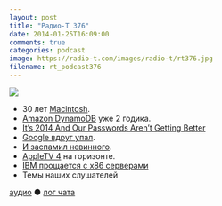 ```yaml
---
layout: post
title: "Радио-Т 376"
date: 2014-01-25T16:09:00
comments: true
categories: podcast
image: https://radio-t.com/images/radio-t/rt376.jpg
filename: rt_podcast376
---
```

![](https://radio-t.com/images/radio-t/rt376.jpg)

* 30 лет [Macintosh](http://blogs.computerworld.com/macintosh/23434/apples-macintosh-30-years-doomed).
* [Amazon DynamoDB](http://aws.typepad.com/aws/2014/01/amazon-dynamodb-turns-two.html) уже 2 годика.
* [It’s 2014 And Our Passwords Aren’t Getting Better](http://www.buzzfeed.com/charliewarzel/its-2014-and-our-passwords-arent-getting-better)
* [Google вдруг упал](http://googleblog.blogspot.com/2014/01/todays-outage-for-several-google.html).
* [И заспамил невинного](http://techcrunch.com/2014/01/24/gmail-glitch-is-causing-thousands-of-emails-to-be-sent-to-one-mans-hotmail-account/).
* [AppleTV 4](http://idevicedailys.com/apple/appletv-4-update-new-appletv-4-with-appstore-arrives-at-march/) на горизонте.
* [IBM прощается с x86 серверами](http://habrahabr.ru/post/210132/)
* Темы наших слушателей

[аудио](http://cdn.radio-t.com/rt_podcast376.mp3) ● [лог чата](http://chat.radio-t.com/logs/radio-t-376.html)
<audio src="http://cdn.radio-t.com/rt_podcast376.mp3" preload="none"></audio>
